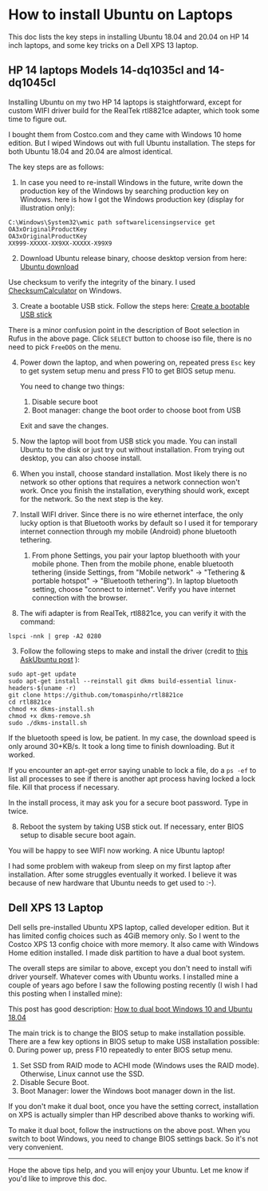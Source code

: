 # How to install Ubuntu on Laptops

This doc lists the key steps in installing Ubuntu 18.04 and 20.04 on HP 14 inch laptops, and some key tricks on a Dell XPS 13 laptop.

## HP 14 laptops Models 14-dq1035cl and 14-dq1045cl

Installing Ubuntu on my two HP 14 laptops is staightforward, except for custom WIFI driver build for the RealTek rtl8821ce adapter, which took some time to figure out.

I bought them from Costco.com and they came with Windows 10 home edition. But I wiped Windows out with full Ubuntu installation.
The steps for both Ubuntu 18.04 and 20.04 are almost identical.

The key steps are as follows:

1. In case you need to re-install Windows in the future, write down the production key of the Windows by searching production key on Windows.
here is how I got the Windows production key (display for illustration only):
```
C:\Windows\System32\wmic path softwarelicensingservice get OA3xOriginalProductKey
OA3xOriginalProductKey
XX999-XXXXX-XX9XX-XXXXX-X99X9
```

2. Download Ubuntu release binary, choose desktop version from here: [Ubuntu download](https://ubuntu.com/download/desktop)

  Use checksum to verify the integrity of the binary. I used [ChecksumCalculator](http://www.tucows.com/preview/1477381/Checksum-Calculator) on Windows.

3. Create a bootable USB stick. Follow the steps here: [Create a bootable USB stick](https://ubuntu.com/tutorials/tutorial-create-a-usb-stick-on-windows#1-overview)

 There is a minor confusion point in the description of Boot selection in Rufus in the above page. Click `SELECT` button to choose iso file, there is no need to pick `FreeDOS` on the menu.

4. Power down the laptop, and when powering on, repeated press `Esc` key to get system setup menu and press F10 to get BIOS setup menu.

   You need to change two things:

   1. Disable secure boot
   2. Boot manager: change the boot order to choose boot from USB

   Exit and save the changes.

5. Now the laptop will boot from USB stick you made. You can install Ubuntu to the disk or just try out without installation. From trying out desktop,
you can also choose install.

6. When you install, choose standard installation. Most likely there is no network so other options that requires a network connection won't work. Once you finish the installation, everything should work, except for the network. So the next step is the key.

7. Install WIFI driver. Since there is no wire ethernet interface, the only lucky option is that Bluetooth works by default so I used it for temporary
 internet connection through my mobile (Android) phone bluetooth tethering.

   1. From phone Settings, you pair your laptop bluethooth with your mobile phone. Then from the mobile phone, enable bluetooth tethering
 (inside Settings, from "Mobile network" -> "Tethering & portable hotspot" -> "Bluetooth tethering"). In laptop bluetooth setting, choose "connect to internet". Verify you have internet connection with the browser.
  2. The wifi adapter is from RealTek, rtl8821ce, you can verify it with the command:
```
lspci -nnk | grep -A2 0280
```
  3. Follow the following steps to make and install the driver (credit to [this AskUbuntu post](https://askubuntu.com/questions/1071299/how-to-install-wi-fi-driver-for-realtek-rtl8821ce-on-ubuntu-18-04) ):
```
sudo apt-get update
sudo apt-get install --reinstall git dkms build-essential linux-headers-$(uname -r)
git clone https://github.com/tomaspinho/rtl8821ce
cd rtl8821ce
chmod +x dkms-install.sh
chmod +x dkms-remove.sh
sudo ./dkms-install.sh
```
   If the bluetooth speed is low, be patient. In my case, the download speed is only around 30+KB/s. It took a long time to finish downloading. But it worked.

   If you encounter an apt-get error saying unable to lock a file, do a `ps -ef` to list all processes to see if there is another apt process having locked a lock file. Kill that process if necessary.

   In the install process, it may ask you for a secure boot password. Type in twice.

8. Reboot the system by taking USB stick out. If necessary, enter BIOS setup to disable secure boot again.

You will be happy to see WIFI now working. A nice Ubuntu laptop!

I had some problem with wakeup from sleep on my first laptop after installation. After some struggles eventually it worked.
I believe it was because of new hardware that Ubuntu needs to get used to :-).

## Dell XPS 13 Laptop

Dell sells pre-installed Ubuntu XPS laptop, called developer edition. But it has limited config choices such as 4GiB memory only. So I went to
the Costco XPS 13 config choice with more memory. It also came with Windows Home edition installed. I made disk partition to have a dual boot system.

The overall steps are similar to above, except you don't need to install wifi driver yourself. Whatever comes with Ubuntu works.
I installed mine a couple of years ago before I saw the following posting recently (I wish I had this posting when I installed mine):

This post has good description: [How to dual boot Windows 10 and Ubuntu 18.04](https://medium.com/@pwaterz/how-to-dual-boot-windows-10-and-ubuntu-18-04-on-the-15-inch-dell-xps-9570-with-nvidia-1050ti-gpu-4b9a2901493d)

The main trick is to change the BIOS setup to make installation possible. There are a few key options in BIOS setup to make USB installation possible:
0. During power up, press F10 repeatedly to enter BIOS setup menu.
1. Set SSD from RAID mode to ACHI mode (Windows uses the RAID mode). Otherwise, Linux cannot use the SSD.
2. Disable Secure Boot.
3. Boot Manager: lower the Windows boot manager down in the list.

If you don't make it dual boot, once you have the setting correct, installation on XPS is actually simpler than HP described above thanks to working wifi.

To make it dual boot, follow the instructions on the above post. When you switch to boot Windows, you need to change BIOS settings back. So it's not very convenient.

----
Hope the above tips help, and you will enjoy your Ubuntu. Let me know if you'd like to improve this doc.


